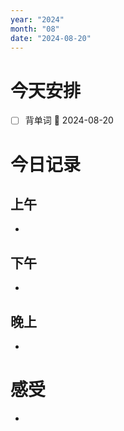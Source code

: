```yaml
---
year: "2024"
month: "08"
date: "2024-08-20"
---
```

# 今天安排
- [ ] 背单词 📅 2024-08-20




# 今日记录

## 上午
*  

## 下午
* 

## 晚上
* 

# 感受
* 




